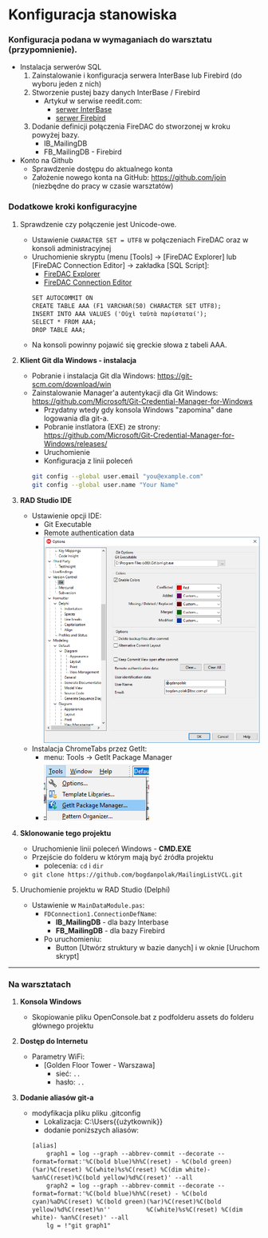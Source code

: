# Konfiguracja stanowiska

### Konfiguracja podana w wymaganiach do warsztatu (przypomnienie).

* Instalacja serwerów SQL
    1. Zainstalowanie i konfiguracja serwera InterBase lub Firebird (do wyboru jeden z nich)
    2. Stworzenie pustej bazy danych InterBase / Firebird
        * Artykuł w serwise reedit.com:
            * [serwer InterBase](https://www.reddit.com/user/BogdanPolakBSC/comments/9cymje/)
            * [serwer Firebird](https://www.reddit.com/user/BogdanPolakBSC/comments/9cyrh2/)
    3. Dodanie definicji połączenia FireDAC do stworzonej w kroku powyżej bazy.
        * IB_MailingDB 
        * FB_MailingDB - Firebird
* Konto na Github
    * Sprawdzenie dostępu do aktualnego konta 
    * Założenie nowego konta na GitHub: https://github.com/join (niezbędne do pracy w czasie warsztatów)
    

### Dodatkowe kroki konfiguracyjne

1. Sprawdzenie czy połączenie jest Unicode-owe.
    * Ustawienie ```CHARACTER SET = UTF8``` w połączeniach FireDAC oraz w konsoli administracyjnej
    * Uruchomienie skryptu (menu [Tools] -> [FireDAC Explorer] lub [FireDAC Connection Editor] -> zakładka [SQL Script]:
        * [FireDAC Explorer](http://docwiki.embarcadero.com/RADStudio/Tokyo/en/Setting_up_Connections_(FireDAC)#Using_the_FDExplorer_Utility)
        * [FireDAC Connection Editor](http://docwiki.embarcadero.com/RADStudio/Tokyo/en/Setting_up_Connections_(FireDAC)#Using_the_TFDConnection_Design-Time_Editor)
        ```
        SET AUTOCOMMIT ON
        CREATE TABLE AAA (F1 VARCHAR(50) CHARACTER SET UTF8);
        INSERT INTO AAA VALUES ('Οὐχὶ ταὐτὰ παρίσταταί');
        SELECT * FROM AAA;
        DROP TABLE AAA;
        ```
    * Na konsoli powinny pojawić się greckie słowa z tabeli AAA.

2. **Klient Git dla Windows - instalacja**
    * Pobranie i instalacja Git dla Windows: https://git-scm.com/download/win
    * Zainstalowanie Manager'a autentykacji dla Git Windows: https://github.com/Microsoft/Git-Credential-Manager-for-Windows
        * Przydatny wtedy gdy konsola Windows "zapomina" dane logowania dla git-a.
        * Pobranie instlatora (EXE) ze strony: https://github.com/Microsoft/Git-Credential-Manager-for-Windows/releases/
        * Uruchomienie
		* Konfiguracja z linii poleceń
		```sh
		git config --global user.email "you@example.com"
		git config --global user.name "Your Name"
		```

4. **RAD Studio IDE**
    * Ustawienie opcji IDE:
        * Git Executable
        * Remote authentication data
        ![](./assets/images/opcje-IDE-dla-Gita.png)
    * Instalacja ChromeTabs przez GetIt:
        * menu: Tools -> GetIt Package Manager
    	* ![](./assets/images/getit-manager.png)

5. **Sklonowanie tego projektu**
    * Uruchomienie linii poleceń Windows - **CMD.EXE**
    * Przejście do folderu w którym mają być źródła projektu
        * polecenia: ```cd``` i ```dir```
    * ```git clone https://github.com/bogdanpolak/MailingListVCL.git```

6. Uruchomienie projektu w RAD Studio (Delphi)
    * Ustawienie w ```MainDataModule.pas```:
        *  ```FDConnection1.ConnectionDefName```:
            * **IB_MailingDB** - dla bazy Interbase
            * **FB_MailingDB** - dla bazy Firebird
        * Po uruchomieniu:
            * Button [Utwórz struktury w bazie danych] i w oknie [Uruchom skrypt]


***

### Na warsztatach

1. **Konsola Windows**
    * Skopiowanie pliku OpenConsole.bat z podfolderu assets do folderu głównego projektu

2. **Dostęp do Internetu**
    * Parametry WiFi:
        * [Golden Floor Tower - Warszawa] 
            * sieć: ```..```  
            * hasło: ```..```

3. **Dodanie aliasów git-a**
    * modyfikacja pliku pliku .gitconfig
        * Lokalizacja: C:\Users\{{użytkownik}}
        * dodanie poniższych aliasów:
        ```
        [alias]
        	graph1 = log --graph --abbrev-commit --decorate --format=format:'%C(bold blue)%h%C(reset) - %C(bold green)(%ar)%C(reset) %C(white)%s%C(reset) %C(dim white)- %an%C(reset)%C(bold yellow)%d%C(reset)' --all
        	graph2 = log --graph --abbrev-commit --decorate --format=format:'%C(bold blue)%h%C(reset) - %C(bold cyan)%aD%C(reset) %C(bold green)(%ar)%C(reset)%C(bold yellow)%d%C(reset)%n''          %C(white)%s%C(reset) %C(dim white)- %an%C(reset)' --all
        	lg = !"git graph1"
        ```
